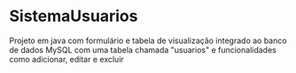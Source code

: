 # SistemaUsuarios
Projeto em java com formulário e tabela de visualização integrado ao banco de dados MySQL com uma tabela chamada "usuarios" e funcionalidades como adicionar, editar e excluir
